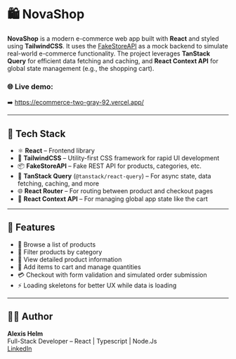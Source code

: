 # 🛍️ NovaShop

**NovaShop** is a modern e-commerce web app built with **React** and styled using **TailwindCSS**. It uses the [FakeStoreAPI](https://fakestoreapi.com/) as a mock backend to simulate real-world e-commerce functionality. The project leverages **TanStack Query** for efficient data fetching and caching, and **React Context API** for global state management (e.g., the shopping cart).

### 🌐 Live demo:
➡️ https://ecommerce-two-gray-92.vercel.app/

---

## 🚀 Tech Stack

- ⚛️ **React** – Frontend library
- 💨 **TailwindCSS** – Utility-first CSS framework for rapid UI development
- 📦 **FakeStoreAPI** – Fake REST API for products, categories, etc.
- 🔄 **TanStack Query** (`@tanstack/react-query`) – For async state, data fetching, caching, and more
- 🌐 **React Router** – For routing between product and checkout pages
- 🧠 **React Context API** – For managing global app state like the cart

---

## 📸 Features

- 🛒 Browse a list of products
- 📂 Filter products by category
- 🧾 View detailed product information
- 🧺 Add items to cart and manage quantities
- 💳 Checkout with form validation and simulated order submission
- ⚡ Loading skeletons for better UX while data is loading

---

## 🧑‍💻 Author

**Alexis Helm**  
Full-Stack Developer – React | Typescript | Node.Js  
[LinkedIn](https://www.linkedin.com/in/alexis-helm/)

